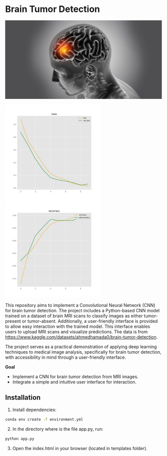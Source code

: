 # Brain Tumor Detection

<img width=1000 src = 'reports/brain.jpg'>

<img width=308 src = 'reports/loss.jpg'><img width=308 src = 'reports/accuracy.jpg'>

This repository aims to implement a Convolutional Neural Network (CNN) for brain tumor detection. The project includes a Python-based CNN model trained on a dataset of brain MRI scans to classify images as either tumor-present or tumor-absent. Additionally, a user-friendly interface is provided to allow easy interaction with the trained model. This interface enables users to upload MRI scans and visualize predictions. The data  is from https://www.kaggle.com/datasets/ahmedhamada0/brain-tumor-detection. 

The project serves as a practical demonstration of applying deep learning techniques to medical image analysis, specifically for brain tumor detection, with accessibility in mind through a user-friendly interface.



**Goal**
- Implement a CNN for brain tumor detection from MRI images.
- Integrate a simple and intuitive user interface for interaction.

## Installation
1. Install dependencies:
```bash
conda env create -f environment.yml
```

2. In the directory where is the file app.py, run:
```bash
python app.py
```

3. Open the index.html in your browser (located in templates folder).
